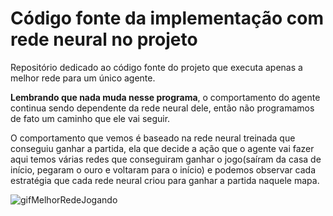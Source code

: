 # Código fonte da implementação com rede neural no projeto

Repositório dedicado ao código fonte do projeto que executa apenas a melhor rede para um único agente.

**Lembrando que nada muda nesse programa**, o comportamento do agente continua sendo dependente da rede neural 
dele, então não programamos de fato um caminho que ele vai seguir.

O comportamento que vemos é baseado na rede neural treinada que conseguiu ganhar a partida, ela que decide a 
ação que o agente vai fazer aqui temos várias redes que conseguiram ganhar o jogo(saíram da casa de início, pegaram o ouro e voltaram para o início) 
e podemos observar cada estratégia que cada rede neural criou para ganhar a partida naquele mapa.

![gifMelhorRedeJogando](https://github.com/thag0/Projeto-Wumpus-Inteligencia-Computacional/assets/91092364/3c01bb4a-1bb1-4ddf-ada4-117a3f9ab5ec)
